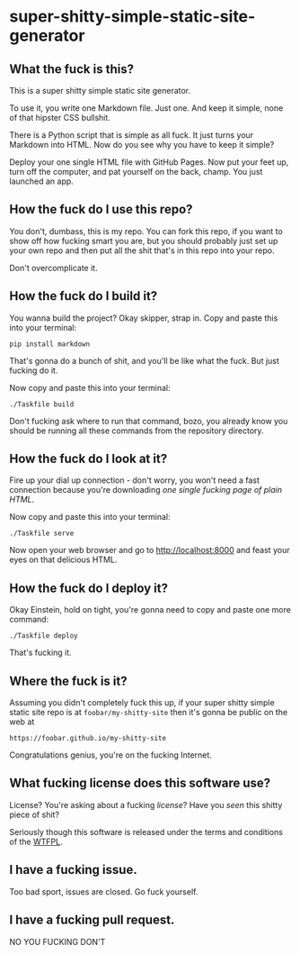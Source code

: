 # super-shitty-simple-static-site-generator

## What the fuck is this?

This is a super shitty simple static site generator.

To use it, you write one Markdown file. Just one.
And keep it simple, none of that hipster CSS bullshit.

There is a Python script that is simple as all fuck.
It just turns your Markdown into HTML. Now do you see
why you have to keep it simple?

Deploy your one single HTML file with GitHub Pages.
Now put your feet up, turn off the computer, and pat
yourself on the back, champ. You just launched an app.

## How the fuck do I use this repo?

You don't, dumbass, this is my repo. You can fork this
repo, if you want to show off how fucking smart you are,
but you should probably just set up your own repo
and then put all the shit that's in this repo into your repo.

Don't overcomplicate it.

## How the fuck do I build it?

You wanna build the project? Okay skipper, strap in.
Copy and paste this into your terminal:

    pip install markdown

That's gonna do a bunch of shit, and you'll be like what the fuck.
But just fucking do it.

Now copy and paste this into your terminal:

    ./Taskfile build

Don't fucking ask where to run that command, bozo,
you already know you should be running all these
commands from the repository directory.

## How the fuck do I look at it?

Fire up your dial up connection - don't worry, you won't
need a fast connection because you're downloading _one
single fucking page of plain HTML_.

Now copy and paste this into your terminal:

    ./Taskfile serve

Now open your web browser and go to <http://localhost:8000>
and feast your eyes on that delicious HTML.

## How the fuck do I deploy it?

Okay Einstein, hold on tight, you're gonna need to copy and paste
one more command:

    ./Taskfile deploy

That's fucking it.

## Where the fuck is it?

Assuming you didn't completely fuck this up, if your super shitty simple
static site repo is at `foobar/my-shitty-site` then it's gonna be
public on the web at  

    https://foobar.github.io/my-shitty-site

Congratulations genius, you're on the fucking Internet.

## What fucking license does this software use?

License? You're asking about a fucking _license_? Have you _seen_
this shitty piece of shit?

Seriously though this software is released under the terms and conditions
of the [WTFPL](LICENSE).

## I have a fucking issue.

Too bad sport, issues are closed. Go fuck yourself.

## I have a fucking pull request.

NO YOU FUCKING DON'T
